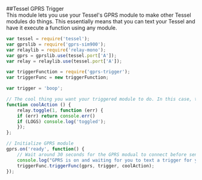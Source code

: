 ##Tessel GPRS Trigger  
This module lets you use your Tessel's GPRS module to make other Tessel modules do things. This essentially means that you can text your Tessel and have it execute a function using any module. 

```js
var tessel = require('tessel');
var gprslib = require('gprs-sim900');
var relaylib = require('relay-mono');
var gprs = gprslib.use(tessel.port['A']);
var relay = relaylib.use(tessel.port['A']);

var triggerFunction = require('gprs-trigger');
var triggerFunc = new triggerFunction;

var trigger = 'boop';

// The cool thing you want your triggered module to do. In this case, turn something on or off with the relay module.
function coolAction () {
    relay.toggle(1, function (err) {
    if (err) return console.err() 
    if (LOGS) console.log('toggled');
    });
};

// Initialize GPRS module
gprs.on('ready', function() {
    // Wait around 30 seconds for the GPRS modual to connect before sending Tessel a text.
    console.log("GPRS is on and waiting for you to text a trigger for your module");
    triggerFunc.triggerFunc(gprs, trigger, coolAction);
});
```